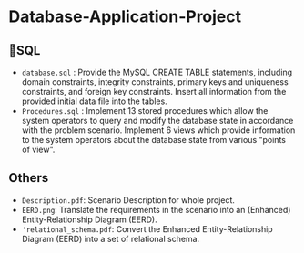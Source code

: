 # Database-Application-Project


## SQL
- `database.sql` : Provide the MySQL CREATE TABLE statements, including domain constraints, integrity constraints,
primary keys and uniqueness constraints, and foreign key constraints. Insert all information from the provided initial data file into the tables.
- `Procedures.sql` : Implement 13 stored procedures which allow the system operators to query and modify the database state in accordance with the problem scenario. Implement 6 views which provide information to the system operators about the database state from various "points of view".

## Others
- `Description.pdf`: Scenario Description for whole project.
- `EERD.png`: Translate the requirements in the scenario into an (Enhanced) Entity-Relationship Diagram (EERD). 
- `'relational_schema.pdf`: Convert the Enhanced Entity-Relationship Diagram (EERD) into a set of relational schema.
